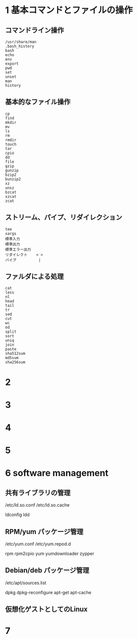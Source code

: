 # 1 基本コマンドとファイルの操作
## コマンドライン操作
```
/usr/share/man
.bash_history
bash
echo
env
export
pwd
set
unset
man
history
```
## 基本的なファイル操作
```
cp
find
mkdir
mv
ls
rm
rmdir
touch
tar
cpio
dd
file
gzip
gunzip
bzip2
bunzip2
xz
unxz
bzcat
xzcat
zcat
```
## ストリーム、パイプ、リダイレクション
```
tee
xargs
標準入力
標準出力
標準エラー出力
リダイレクト    < >
パイプ          |
```
## ファルダによる処理
```
cat
less
nl
head
tail
tr
sed
cut
wc
od
split
sort
uniq
join
paste
sha512sum
md5sum
sha256sum
```
# 2
# 3
# 4

# 5

# 6 software management
## 共有ライブラリの管理
/etc/ld.so.conf 
/etc/ld.so.cache

ldconfig
ldd
## RPM/yum パッケージ管理
/etc/yum.conf
/etc/yum.repod.d

rpm
rpm2cpio
yum
yumdownloader
zypper

## Debian/deb パッケージ管理
/etc/apt/sources.list

dpkg
dpkg-reconfigure
apt-get
apt-cache
## 仮想化ゲストとしてのLinux

# 7

